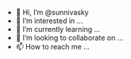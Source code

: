 - 👋 Hi, I’m @sunnivasky
- 👀 I’m interested in ...
- 🌱 I’m currently learning ...
- 💞️ I’m looking to collaborate on ...
- 📫 How to reach me ...

<!---
sunnivasky/sunnivasky is a ✨ special ✨ repository because its `README.md` (this file) appears on your GitHub profile.
You can click the Preview link to take a look at your changes.
--->
